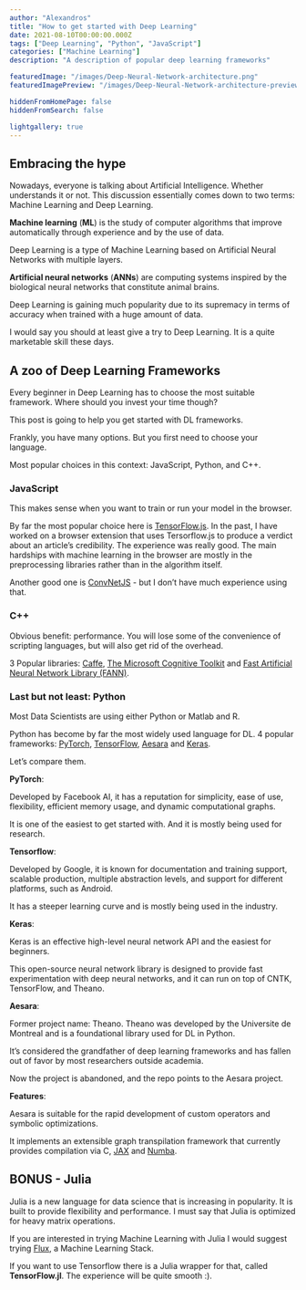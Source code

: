 ```yaml
---
author: "Alexandros"
title: "How to get started with Deep Learning"
date: 2021-08-10T00:00:00.000Z
tags: ["Deep Learning", "Python", "JavaScript"]
categories: ["Machine Learning"]
description: "A description of popular deep learning frameworks"

featuredImage: "/images/Deep-Neural-Network-architecture.png"
featuredImagePreview: "/images/Deep-Neural-Network-architecture-preview.png"

hiddenFromHomePage: false
hiddenFromSearch: false

lightgallery: true
---
```


## Embracing the hype
Nowadays, everyone is talking about Artificial Intelligence. Whether understands it or not.
This discussion essentially comes down to two terms: Machine Learning and Deep Learning.

**Machine learning** (**ML**) is the study of computer algorithms that improve automatically through experience and by the use of data.

Deep Learning is a type of Machine Learning based on Artificial Neural Networks with multiple layers.

**Artificial neural networks** (**ANNs**) are computing systems inspired by the biological neural networks that constitute animal brains.

Deep Learning is gaining much popularity due to its supremacy in terms of accuracy when trained with a huge amount of data.

I would say you should at least give a try to Deep Learning. It is a quite marketable skill these days.

## A zoo of Deep Learning Frameworks
Every beginner in Deep Learning has to choose the most suitable framework.
Where should you invest your time though?

This post is going to help you get started with DL frameworks.

Frankly, you have many options. But you first need to choose your language.

Most popular choices in this context: JavaScript, Python, and C++.

### JavaScript
This makes sense when you want to train or run your model in the browser.

By far the most popular choice here is [TensorFlow.js](https://www.tensorflow.org/js).
In the past, I have worked on a browser extension that uses Tersorflow.js to produce a verdict about an article’s credibility.
The experience was really good. The main hardships with machine learning in the browser are mostly in the preprocessing libraries rather than in the algorithm itself.

Another good one is [ConvNetJS](https://cs.stanford.edu/people/karpathy/convnetjs/) - but I don’t have much experience using that.

### C++
Obvious benefit: performance.
You will lose some of the convenience of scripting languages, but will also get rid of the overhead.

3 Popular libraries: [Caffe](https://caffe.berkeleyvision.org/), [The Microsoft Cognitive Toolkit](https://docs.microsoft.com/en-us/cognitive-toolkit/) and [Fast Artificial Neural Network Library (FANN)](http://leenissen.dk/fann/wp/).

### Last but not least: Python
Most Data Scientists are using either Python or Matlab and R.

Python has become by far the most widely used language for DL.
4 popular frameworks: [PyTorch](https://pytorch.org/), [TensorFlow](https://www.tensorflow.org/), [Aesara](https://github.com/aesara-devs/aesara) and [Keras](https://keras.io/).

Let’s compare them.

**PyTorch**: 

Developed by Facebook AI, it has a reputation for simplicity, ease of use, flexibility, efficient memory usage, and dynamic computational graphs.

It is one of the easiest to get started with. And it is mostly being used for research.

**Tensorflow**:

Developed by Google, it is known for documentation and training support, scalable production, multiple abstraction levels, and support for different platforms, such as Android.

It has a steeper learning curve and is mostly being used in the industry.

**Keras**:

Keras is an effective high-level neural network API and the easiest for beginners.

This open-source neural network library is designed to provide fast experimentation with deep neural networks, and it can run on top of CNTK, TensorFlow, and Theano.

**Aesara**:

Former project name: Theano.
Theano was developed by the Universite de Montreal and is a foundational library used for DL in Python.

It’s considered the grandfather of deep learning frameworks and has fallen out of favor by most researchers outside academia.

Now the project is abandoned, and the repo points to the Aesara project.

**Features**:

Aesara is suitable for the rapid development of custom operators and symbolic optimizations.

It implements an extensible graph transpilation framework that currently provides compilation via C,  [JAX](https://github.com/google/jax) and  [Numba](https://github.com/numba/numba).

## BONUS - Julia
Julia is a new language for data science that is increasing in popularity.
It is built to provide flexibility and performance. I must say that Julia is optimized for heavy matrix operations.

If you are interested in trying Machine Learning with Julia I would suggest trying [Flux](https://fluxml.ai/), a Machine Learning Stack.

If you want to use Tensorflow there is a Julia wrapper for that, called **TensorFlow.jl**.
The experience will be quite smooth :).
